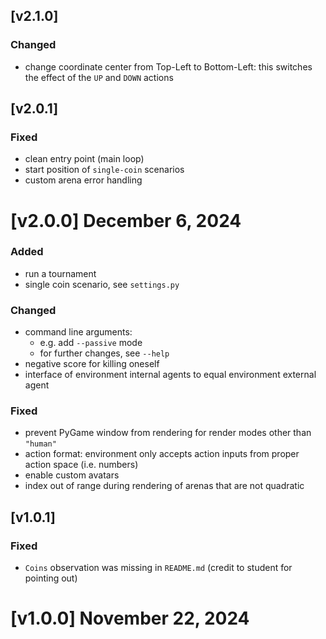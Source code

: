 
## [v2.1.0]
### Changed
- change coordinate center from Top-Left to Bottom-Left: this switches the effect of the ```UP``` and ```DOWN``` actions

## [v2.0.1]
### Fixed
- clean entry point (main loop)
- start position of ```single-coin``` scenarios
- custom arena error handling

# [v2.0.0] December 6, 2024
### Added
- run a tournament
- single coin scenario, see ```settings.py```
### Changed
- command line arguments:
    - e.g. add ```--passive``` mode
    - for further changes, see ```--help```
- negative score for killing oneself
- interface of environment internal agents to equal environment external agent
### Fixed
- prevent PyGame window from rendering for render modes other than ```"human"```
- action format: environment only accepts action inputs from proper action space (i.e. numbers)
- enable custom avatars
- index out of range during rendering of arenas that are not quadratic

## [v1.0.1]
### Fixed
- ```Coins``` observation was missing in ```README.md``` (credit to student for pointing out)


# [v1.0.0] November 22, 2024